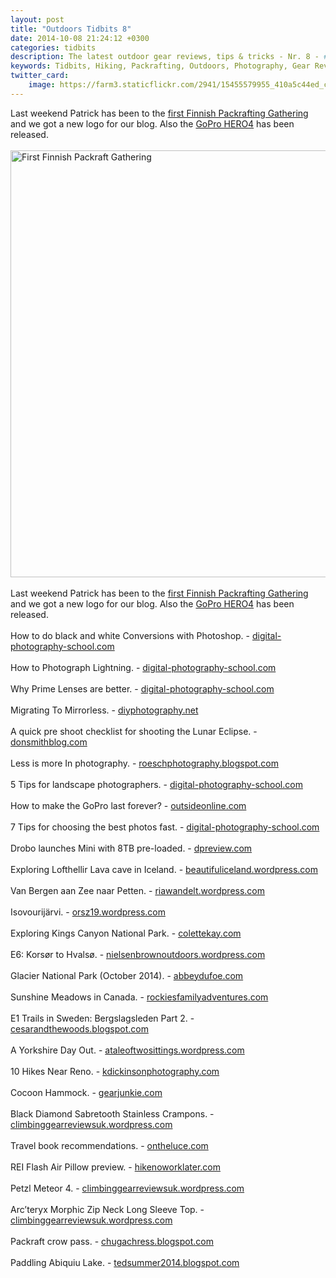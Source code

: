 ```yaml
---
layout: post
title: "Outdoors Tidbits 8"
date: 2014-10-08 21:24:12 +0300
categories: tidbits
description: The latest outdoor gear reviews, tips & tricks - Nr. 8 - #outdoorstidbits
keywords: Tidbits, Hiking, Packrafting, Outdoors, Photography, Gear Reviews
twitter_card:
    image: https://farm3.staticflickr.com/2941/15455579955_410a5c44ed_c.jpg
---
```

Last weekend Patrick has been to the [first Finnish Packrafting Gathering](http://hikeventures.com/first-finnish-packrafting-gathering/)  and we got a new logo for our blog. Also the [GoPro HERO4](http://www.rei.com/product/882144/gopro-hero4-camera-black-edition?mr%3AtrackingCode=B76C99A8-414D-E411-AF04-BC305BF82162&mr%3AreferralID=NA&cm_mmc=aff_AL-_-125311-_-150351-_-datafeed&avad=150351_b732a08b) has been released.
<br><br><a href="https://www.flickr.com/photos/90204224@N07/15455579955"><img src="https://c3.staticflickr.com/3/2941/15455579955_db47a21efa_b.jpg" width="1024" height="683" alt="First Finnish Packraft Gathering"></a><!--more-->
<br><br>
Last weekend Patrick has been to the [first Finnish Packrafting Gathering](http://hikeventures.com/first-finnish-packrafting-gathering/)  and we got a new logo for our blog. Also the [GoPro HERO4](http://www.rei.com/product/882144/gopro-hero4-camera-black-edition?mr%3AtrackingCode=B76C99A8-414D-E411-AF04-BC305BF82162&mr%3AreferralID=NA&cm_mmc=aff_AL-_-125311-_-150351-_-datafeed&avad=150351_b732a08b) has been released.
<br><br>
How to do black and white Conversions with Photoshop. - [digital-photography-school.com](http://digital-photography-school.com/how-to-do-great-black-and-white-conversions-using-photoshop/)
<br><br>
How to Photograph Lightning. - [digital-photography-school.com](http://digital-photography-school.com/how-to-photograph-lightning-the-ultimate-guide/)
<br><br>
Why Prime Lenses are better. - [digital-photography-school.com](http://digital-photography-school.com/why-prime-lenses-are-better-than-zooms/)
<br><br>
Migrating To Mirrorless. - [diyphotography.net](http://www.diyphotography.net/migrating-mirrorless-heres-everything-need-know-make-switch/)
<br><br>
A quick pre shoot checklist for shooting the Lunar Eclipse. - [donsmithblog.com](http://www.diyphotography.net/quick-pre-checklist-shooting-lunar-eclipse-tomorrow/)
<br><br>
Less is more In photography. - [roeschphotography.blogspot.com](http://roeschphotography.blogspot.com/2014/10/less-is-more-in-photography.html)
<br><br>
5 Tips for landscape photographers. - [digital-photography-school.com](http://digital-photography-school.com/5-tips-newbie-landscape-photographers/)
<br><br>
How to make the GoPro last forever? - [outsideonline.com](http://www.outsideonline.com/outdoor-gear/gear-shed/gear-guy/How-Do-I-Make-My-GoPro-Last-Forever.html)
<br><br>
7 Tips for choosing the best photos fast. - [digital-photography-school.com](http://digital-photography-school.com/taking-out-the-garbage-7-tips-for-choosing-your-best-photos-fast/)
<br><br>
Drobo launches Mini with 8TB pre-loaded. - [dpreview.com](http://www.dpreview.com/articles/4498902302/drobo-launches-mini-with-8tb-pre-loaded)
<br><br>
Exploring Lofthellir Lava cave in Iceland. - [beautifuliceland.wordpress.com](http://beautifuliceland.wordpress.com/2014/10/03/icelandic-road-trip-exploring-lofthellir-lava-cave)
<br><br>
Van Bergen aan Zee naar Petten. - [riawandelt.wordpress.com](http://riawandelt.wordpress.com/2014/10/03/van-bergen-aan-zee-naar-petten)
<br><br>
Isovourijärvi. - [orsz19.wordpress.com](http://orsz19.wordpress.com/2014/10/03/isovourijarvi)
<br><br>
Exploring Kings Canyon National Park. - [colettekay.com](http://colettekay.com/2014/10/03/destination-kings-canyon-national-park)
<br><br>
E6: Korsør to Hvalsø. - [nielsenbrownoutdoors.wordpress.com](http://nielsenbrownoutdoors.wordpress.com/2014/10/05/e6-korsor-to-hvalso)
<br><br>
Glacier National Park (October 2014). - [abbeydufoe.com](http://abbeydufoe.com/2014/10/06/outdoor-exploration-glacier-national-park-october-2014)
<br><br>
Sunshine Meadows in Canada. - [rockiesfamilyadventures.com](http://www.rockiesfamilyadventures.com/2014/10/sunshine-meadows-one-of-canadas-top.html)
<br><br>
E1 Trails in Sweden: Bergslagsleden Part 2. - [cesarandthewoods.blogspot.com](http://cesarandthewoods.blogspot.com/2014/10/cesars-guide-to-e1-trails-in-sweden.html)
<br><br>
A Yorkshire Day Out. - [ataleoftwosittings.wordpress.com](http://ataleoftwosittings.wordpress.com/2014/10/08/a-yorkshire-day-out)
<br><br>
10 Hikes Near Reno. - [kdickinsonphotography.com](http://kdickinsonphotography.com/2014/10/08/10-great-hikes-near-renotahoe)
<br><br>
Cocoon Hammock. - [gearjunkie.com](http://gearjunkie.com/adventurers-cocoon-hammock-pad-pocket-zips-closed)
<br><br>
Black Diamond Sabretooth Stainless Crampons. - [climbinggearreviewsuk.wordpress.com](http://climbinggearreviewsuk.wordpress.com/2014/10/07/black-diamond-sabretooth-stainless-crampons-climbing-gear-review)
<br><br>
Travel book recommendations. - [ontheluce.com](http://www.ontheluce.com/2014/10/08/reads-on-the-road-2-travel-book-recommendations/)
<br><br>
REI Flash Air Pillow preview. - [hikenoworklater.com](http://hikenoworklater.com/2014/10/03/first-look-rei-flash-air-pillow)
<br><br>
Petzl Meteor 4. - [climbinggearreviewsuk.wordpress.com](http://climbinggearreviewsuk.wordpress.com/2014/10/06/petzl-meteor-4)
<br><br>
Arc’teryx Morphic Zip Neck Long Sleeve Top. - [climbinggearreviewsuk.wordpress.com](http://climbinggearreviewsuk.wordpress.com/2014/10/06/arcteryx-morphic-zip-neck-long-sleeve-top-climbing-gear-review)
<br><br>
Packraft crow pass. - [chugachress.blogspot.com](http://chugachress.blogspot.com/2014/10/packraft-crow-pass.html)
<br><br>
Paddling Abiquiu Lake. - [tedsummer2014.blogspot.com](http://tedsummer2014.blogspot.com/2014/10/paddling-abiquiu-lake.html)
